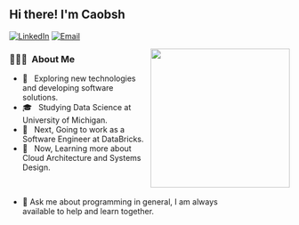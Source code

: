 <h2> Hi there! I'm Caobsh </h2>

<a href="https://www.linkedin.com/in/beishaocao/"><img alt="LinkedIn" src="https://img.shields.io/badge/LinkedIn-Beishao%20Cao-blue?style=flat&logo=linkedin"></a>
<a href="caobsh@umich.edu"><img alt="Email" src="https://img.shields.io/badge/Email-caobsh%40umich.edu-blue?style=flat&logo=Gmail"></a>


<img align= "right" width= "250" src= "https://pa1.narvii.com/6580/8098c6e9207376889eeb0532d9f5a0723c4d73f5_hq.gif"/>


<h3> 👨🏻‍💻 &nbsp;About Me </h3>

- 🤔 &nbsp; Exploring new technologies and developing software solutions.
- 🎓 &nbsp; Studying Data Science at University of Michigan.
- 💼 &nbsp; Next, Going to work as a Software Engineer at DataBricks.
- 🌱 &nbsp; Now, Learning more about Cloud Architecture and Systems Design.

<br/>

- 💬 Ask me about programming in general, I am always <br> available to help and learn together.
